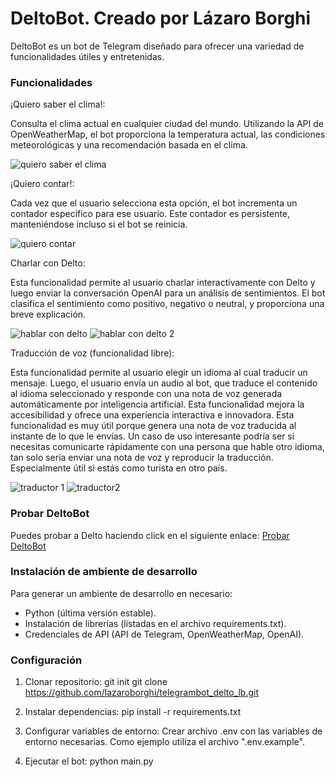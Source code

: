 # DeltoBot. Creado por Lázaro Borghi

DeltoBot es un bot de Telegram diseñado para ofrecer una variedad de funcionalidades útiles y entretenidas.

### Funcionalidades

¡Quiero saber el clima!:

Consulta el clima actual en cualquier ciudad del mundo. Utilizando la API de OpenWeatherMap, el bot proporciona la temperatura actual, las condiciones meteorológicas y una recomendación basada en el clima.

![quiero saber el clima](https://github.com/user-attachments/assets/1f3f6203-bcc4-446f-bc0c-d0d47630d872)

¡Quiero contar!: 

Cada vez que el usuario selecciona esta opción, el bot incrementa un contador específico para ese usuario. Este contador es persistente, manteniéndose incluso si el bot se reinicia.

![quiero contar](https://github.com/user-attachments/assets/3e7b29bf-484e-4f48-bba0-70e6f412835d)

Charlar con Delto: 

Esta funcionalidad permite al usuario charlar interactivamente con Delto y luego enviar la conversación OpenAI para un análisis de sentimientos. 
El bot clasifica el sentimiento como positivo, negativo o neutral, y proporciona una breve explicación.

![hablar con delto](https://github.com/user-attachments/assets/13fc0bd0-900f-460e-bb97-14ecf24e4a71)
![hablar con delto 2](https://github.com/user-attachments/assets/2b634f5d-9aba-4166-a651-d801d7295f64)

Traducción de voz (funcionalidad libre):

Esta funcionalidad permite al usuario elegir un idioma al cual traducir un mensaje. Luego, el usuario envía un audio al bot, que traduce el contenido al idioma seleccionado y responde con una nota de voz generada automáticamente por inteligencia artificial. Esta funcionalidad mejora la accesibilidad y ofrece una experiencia interactiva e innovadora.
Esta funcionalidad es muy útil porque genera una nota de voz traducida al instante de lo que le envías. Un caso de uso interesante podría ser si necesitas comunicarte rápidamente con una persona que hable otro idioma, tan solo sería enviar una nota de voz y reproducir la traducción. Especialmente útil si estás como turista en otro país.

![traductor 1](https://github.com/user-attachments/assets/f3827fe2-77c7-4c2f-b169-5165b1d3ad19)
![traductor2](https://github.com/user-attachments/assets/b2b80203-f5b1-4e84-9729-5fd9969026d1)

### Probar DeltoBot

Puedes probar a Delto haciendo click en el siguiente enlace: [Probar DeltoBot](https://t.me/delto_lb_bot)

### Instalación de ambiente de desarrollo

Para generar un ambiente de desarrollo en necesario:
- Python (última versión estable).
- Instalación de librerías (listadas en el archivo requirements.txt).
- Credenciales de API (API de Telegram, OpenWeatherMap, OpenAI).

### Configuración

1. Clonar repositorio:
  git init
  git clone https://github.com/lazaroborghi/telegrambot_delto_lb.git

2. Instalar dependencias:
  pip install -r requirements.txt

3. Configurar variables de entorno:
  Crear archivo .env con las variables de entorno necesarias. Como ejemplo utiliza el archivo ".env.example".

4. Ejecutar el bot:
  python main.py
